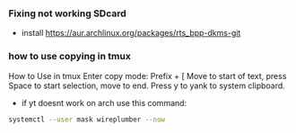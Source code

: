 ### Fixing not working SDcard
* install https://aur.archlinux.org/packages/rts_bpp-dkms-git

### how to use copying in tmux
How to Use in tmux
Enter copy mode: Prefix + [
Move to start of text, press Space to start selection, move to end.
Press y to yank to system clipboard.
- if yt doesnt work on arch use this command:
``` bash
systemctl --user mask wireplumber --now
```

